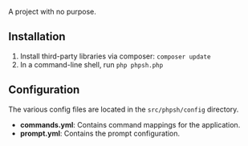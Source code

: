 A project with no purpose.

## Installation

1. Install third-party libraries via composer: `composer update`
2. In a command-line shell, run `php phpsh.php`

## Configuration

The various config files are located in the `src/phpsh/config` directory.

* **commands.yml**: Contains command mappings for the application.
* **prompt.yml**: Contains the prompt configuration.

